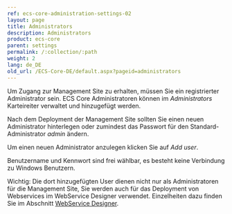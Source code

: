 ```yaml
---
ref: ecs-core-administration-settings-02
layout: page
title: Administrators
description: Administrators
product: ecs-core
parent: settings
permalink: /:collection/:path
weight: 2
lang: de_DE
old_url: /ECS-Core-DE/default.aspx?pageid=administrators
---
```


Um Zugang zur Management Site zu erhalten, müssen Sie ein registrierter Administrator sein. ECS Core Administratoren können im *Administrators* Karteireiter verwaltet und hinzugefügt werden. 

Nach dem Deployment der Management Site sollten Sie einen neuen Administrator hinterlegen oder zumindest das Passwort für den Standard-Administrator *admin* ändern. 

Um einen neuen Administrator anzulegen klicken Sie auf *Add user*.

Benutzername und Kennwort sind frei wählbar, es besteht keine Verbindung zu Windows Benutzern. <br>

Wichtig: Die dort hinzugefügten User dienen nicht nur als Administratoren für die Management Site, Sie werden auch für das Deployment von Webservices im WebService Designer verwendet.
Einzelheiten dazu finden Sie im Abschnitt [WebService Designer](../webservices). 
